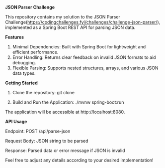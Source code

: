 ****JSON Parser Challenge****

This repository contains my solution to the JSON Parser Challenge(https://codingchallenges.fyi/challenges/challenge-json-parser/), implemented as a Spring Boot REST API for parsing JSON data.

**Features**
1. Minimal Dependencies: Built with Spring Boot for lightweight and efficient performance.
2. Error Handling: Returns clear feedback on invalid JSON formats to aid debugging.
3. Flexible Parsing: Supports nested structures, arrays, and various JSON data types.

**Getting Started**
1. Clone the repository:
git clone <repository-url>

2. Build and Run the Application:
./mvnw spring-boot:run

The application will be accessible at http://localhost:8080.

**API Usage**

Endpoint: POST /api/parse-json

Request Body: JSON string to be parsed

Response: Parsed data or error message if JSON is invalid

Feel free to adjust any details according to your desired implementation!







